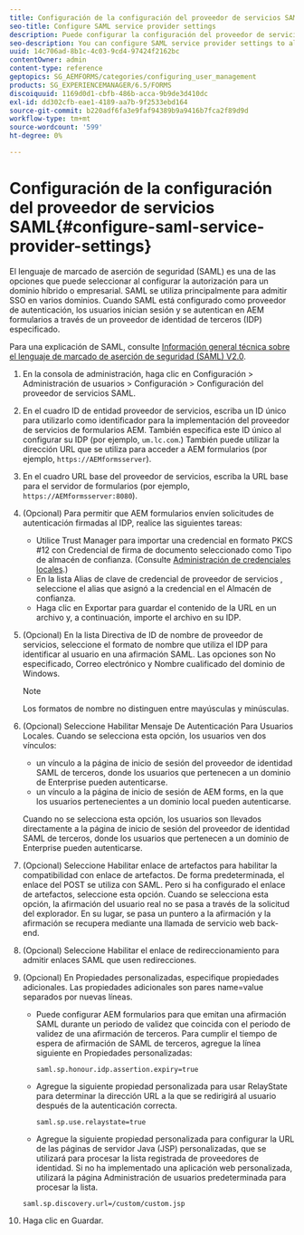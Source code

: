 ```yaml
---
title: Configuración de la configuración del proveedor de servicios SAML
seo-title: Configure SAML service provider settings
description: Puede configurar la configuración del proveedor de servicios SAML para permitir que los usuarios inicien sesión y se autentiquen en AEM formularios a través de un proveedor de identidad de terceros (IDP) especificado.
seo-description: You can configure SAML service provider settings to allow users to login and authenticate to AEM forms via a specified third-party identity provider (IDP).
uuid: 14c706ad-8b1c-4c03-9cd4-97424f2162bc
contentOwner: admin
content-type: reference
geptopics: SG_AEMFORMS/categories/configuring_user_management
products: SG_EXPERIENCEMANAGER/6.5/FORMS
discoiquuid: 1169d0d1-cbfb-486b-acca-9b9de3d410dc
exl-id: dd302cfb-eae1-4189-aa7b-9f2533ebd164
source-git-commit: b220adf6fa3e9faf94389b9a9416b7fca2f89d9d
workflow-type: tm+mt
source-wordcount: '599'
ht-degree: 0%

---
```


# Configuración de la configuración del proveedor de servicios SAML{#configure-saml-service-provider-settings}

El lenguaje de marcado de aserción de seguridad (SAML) es una de las opciones que puede seleccionar al configurar la autorización para un dominio híbrido o empresarial. SAML se utiliza principalmente para admitir SSO en varios dominios. Cuando SAML está configurado como proveedor de autenticación, los usuarios inician sesión y se autentican en AEM formularios a través de un proveedor de identidad de terceros (IDP) especificado.

Para una explicación de SAML, consulte [Información general técnica sobre el lenguaje de marcado de aserción de seguridad (SAML) V2.0](https://www.oasis-open.org/committees/download.php/20645/sstc-saml-tech-overview-2%200-draft-10.pdf).

1. En la consola de administración, haga clic en Configuración > Administración de usuarios > Configuración > Configuración del proveedor de servicios SAML.
1. En el cuadro ID de entidad proveedor de servicios, escriba un ID único para utilizarlo como identificador para la implementación del proveedor de servicios de formularios AEM. También especifica este ID único al configurar su IDP (por ejemplo, `um.lc.com`.) También puede utilizar la dirección URL que se utiliza para acceder a AEM formularios (por ejemplo, `https://AEMformsserver`).
1. En el cuadro URL base del proveedor de servicios, escriba la URL base para el servidor de formularios (por ejemplo, `https://AEMformsserver:8080`).
1. (Opcional) Para permitir que AEM formularios envíen solicitudes de autenticación firmadas al IDP, realice las siguientes tareas:

   * Utilice Trust Manager para importar una credencial en formato PKCS #12 con Credencial de firma de documento seleccionado como Tipo de almacén de confianza. (Consulte [Administración de credenciales locales](/help/forms/using/admin-help/local-credentials.md#managing-local-credentials).)
   * En la lista Alias de clave de credencial de proveedor de servicios , seleccione el alias que asignó a la credencial en el Almacén de confianza.
   * Haga clic en Exportar para guardar el contenido de la URL en un archivo y, a continuación, importe el archivo en su IDP.

1. (Opcional) En la lista Directiva de ID de nombre de proveedor de servicios, seleccione el formato de nombre que utiliza el IDP para identificar al usuario en una afirmación SAML. Las opciones son No especificado, Correo electrónico y Nombre cualificado del dominio de Windows.

   >[!NOTE]
   >
   >Los formatos de nombre no distinguen entre mayúsculas y minúsculas.

1. (Opcional) Seleccione Habilitar Mensaje De Autenticación Para Usuarios Locales. Cuando se selecciona esta opción, los usuarios ven dos vínculos:

   * un vínculo a la página de inicio de sesión del proveedor de identidad SAML de terceros, donde los usuarios que pertenecen a un dominio de Enterprise pueden autenticarse.
   * un vínculo a la página de inicio de sesión de AEM forms, en la que los usuarios pertenecientes a un dominio local pueden autenticarse.

   Cuando no se selecciona esta opción, los usuarios son llevados directamente a la página de inicio de sesión del proveedor de identidad SAML de terceros, donde los usuarios que pertenecen a un dominio de Enterprise pueden autenticarse.

1. (Opcional) Seleccione Habilitar enlace de artefactos para habilitar la compatibilidad con enlace de artefactos. De forma predeterminada, el enlace del POST se utiliza con SAML. Pero si ha configurado el enlace de artefactos, seleccione esta opción. Cuando se selecciona esta opción, la afirmación del usuario real no se pasa a través de la solicitud del explorador. En su lugar, se pasa un puntero a la afirmación y la afirmación se recupera mediante una llamada de servicio web back-end.
1. (Opcional) Seleccione Habilitar el enlace de redireccionamiento para admitir enlaces SAML que usen redirecciones.
1. (Opcional) En Propiedades personalizadas, especifique propiedades adicionales. Las propiedades adicionales son pares name=value separados por nuevas líneas.

   * Puede configurar AEM formularios para que emitan una afirmación SAML durante un periodo de validez que coincida con el periodo de validez de una afirmación de terceros. Para cumplir el tiempo de espera de afirmación de SAML de terceros, agregue la línea siguiente en Propiedades personalizadas:

      `saml.sp.honour.idp.assertion.expiry=true`

   * Agregue la siguiente propiedad personalizada para usar RelayState para determinar la dirección URL a la que se redirigirá al usuario después de la autenticación correcta.

      `saml.sp.use.relaystate=true`

   * Agregue la siguiente propiedad personalizada para configurar la URL de las páginas de servidor Java (JSP) personalizadas, que se utilizará para procesar la lista registrada de proveedores de identidad. Si no ha implementado una aplicación web personalizada, utilizará la página Administración de usuarios predeterminada para procesar la lista.

   `saml.sp.discovery.url=/custom/custom.jsp`

1. Haga clic en Guardar.

